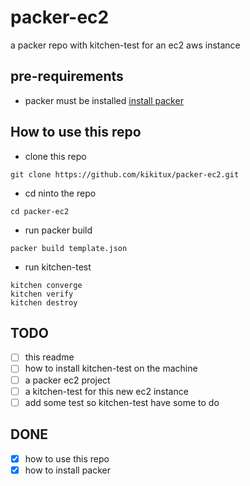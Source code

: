 # packer-ec2
a packer repo with kitchen-test for an ec2 aws instance

## pre-requirements

- packer must be installed [install packer](https://packer.io/intro/getting-started/install.html#precompiled-binaries)

## How to use this repo

- clone this repo
```
git clone https://github.com/kikitux/packer-ec2.git
```

- cd ninto the repo
```
cd packer-ec2
```

- run packer build
```
packer build template.json
```

- run kitchen-test
```
kitchen converge
kitchen verify
kitchen destroy
```

## TODO

- [ ] this readme
- [ ] how to install kitchen-test on the machine
- [ ] a packer ec2 project
- [ ] a kitchen-test for this new ec2 instance
- [ ] add some test so kitchen-test have some to do

## DONE
- [x] how to use this repo
- [x] how to install packer
